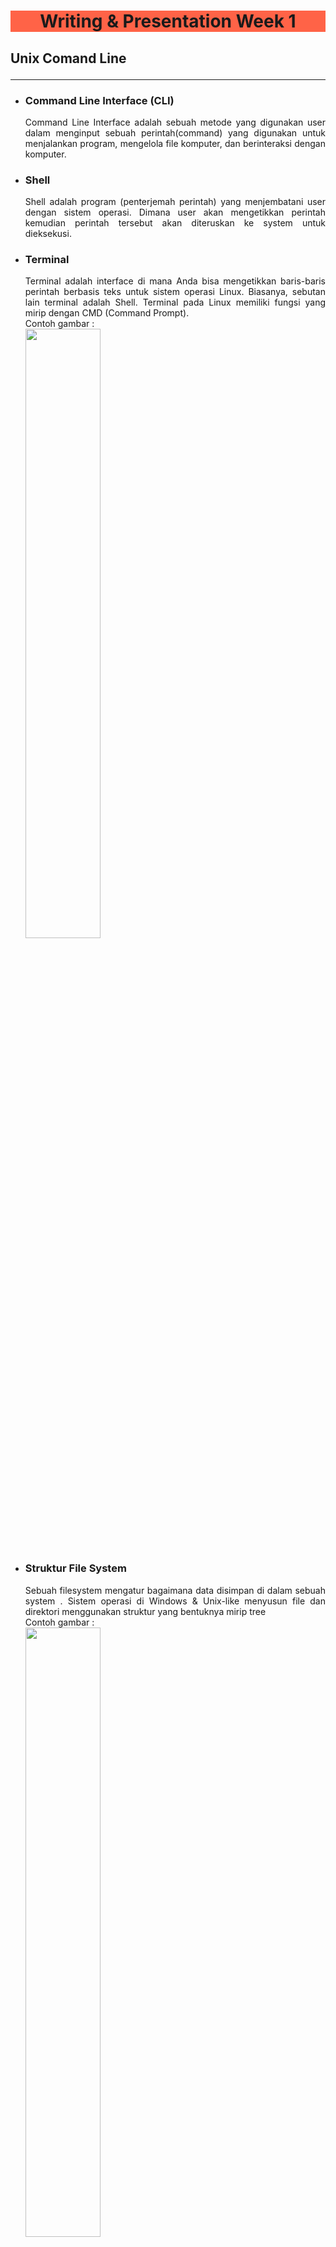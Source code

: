 # <center style="background-color:tomato;">**Writing & Presentation Week 1**

## **Unix Comand Line**<hr>

- ### **Command Line Interface (CLI)** 
  <div align="justify">Command Line Interface adalah sebuah metode yang digunakan user dalam menginput sebuah perintah(command) yang digunakan untuk menjalankan program, mengelola file komputer, dan berinteraksi dengan komputer.

- ### **Shell**
  <div align="justify">Shell adalah program (penterjemah perintah) yang menjembatani user dengan sistem operasi. Dimana user akan mengetikkan perintah kemudian perintah tersebut akan diteruskan ke system untuk dieksekusi.

- ### **Terminal**
  <div align="justify">Terminal adalah interface di mana Anda bisa mengetikkan baris-baris perintah berbasis teks untuk sistem operasi Linux. Biasanya, sebutan lain terminal adalah Shell. Terminal pada Linux memiliki fungsi yang mirip dengan CMD (Command Prompt).
  <br>Contoh gambar :<br>
  <img src="Gambar/Terminal.png" style ="width:50%"/>

- ### **Struktur File System**
  <div align="justify">Sebuah filesystem mengatur bagaimana data disimpan di dalam sebuah system
  . Sistem operasi di Windows & Unix-like menyusun file dan direktori menggunakan struktur yang bentuknya mirip tree
  <br>Contoh gambar :<br>
  <img src="Gambar/FileStrucktur.png" style ="width:50%"/>

- ### **Command**
  - Command “pwd” (print working directory) untuk  melihat nama direktori kita berada saat ini.
  - Command “ls” (lists) untuk melihat isi dari direktori
  - Command “cd”  (change directory) untuk pindah ke
  direktori lain
  - Command “head”, “tail”, dan “cat” untuk isi files di awal, akhir, dan keseluruhan.
  - Command “touch” untuk membuat file
  - Command “mkdir”  untuk membuat directory
  - Command “cp” untuk menyalin file, “cp -R” untuk menyalin directory
  - Command “mv” untuk memindahkan file, “mv -R” untuk memindahkan directory
  - Command “rm” untuk menghapus file, “rm -R” atau “rm -d” untuk menghapus directory


## **Git & Github Dasar**<hr>

- ### **Pengertian Git & Github**
  - #### **Git**
    <div align="justify">Git adalah aplikasi yang digunakan untuk melacak setiap perubahan yang terjadi pada suatu folder atau file. Git biasanya digunakan oleh para programmer sebagai tempat penyimpanan file pemrograman mereka, karena lebih efektif. File -file yg disimpan menggunakan git akan terlacak seluruh perubahannya, termasuk siapa yang mengubah.

  - #### **Github**
    <div align="justify">GitHub merupakan layanan cloud berbasis website yang berguna untuk menyimpan dan mengelola sebuah project menggunakan repository (repo git). 

- ### **Mengapa harus menggunakan GIT dan Github?**
  <div align="justify">Dengan menggunakan GIT dan Github, tujuannya yaitu untuk memudahkan programmer dalam melakukan kolaborasi mengerjakan proyek yang sama tanpa harus repot copy paste folder aplikasi yang terupdate. kita juga tidak perlu menunggu rekan dalam satu tim menyelesaikan suatu program dahulu untuk berkolaborasi. karena kita dapat membuat file didalam projek yang sama atau membuat code di file yang sama dan menyatukannya saat sudah selesai.

- ### **Perintah menggunakan git & github**
  - #### **git config**
    Perintah git yang digunakan untuk mengatur konfigurasi.
    <img src="Gambar/gitconfig.png"/>
    <img src="Gambar/gitconfiglist.png"/>
  - #### **git init**
    Perintah ini digunakan untuk membuat repositori baru.
    <img src="Gambar/gitinit.png"/>
  - #### **git status**
    Perintah git status menampilkan daftar file yang berubah bersama dengan file yang ingin di tambahkan.
    <img src="Gambar/gitstatus.png"/>
  - #### **git add**
    Perintah git add bisa digunakan untuk menambahkan file.
    <img src="Gambar/gitadd.png"/>
  - #### **git commit**
    Perintah git commit digunakan untuk melakukan commit atau menyimpan perubahan pada version control pada git.
    <img src="Gambar/gitcommit.png"/>
  - #### **git remote**
    Perintah git remote akan membuat user terhubung ke remote repository.
    <img src="Gambar/gitremot.png"/>
  - #### **git push**
    git push adalah perintah untuk mengirimkan perubahan ke master branch dari remote repository.
    <img src="Gambar/gitpush.png"/>

## **Html**<hr>
- ### **Pengertian & Fungsi Html**
  <div align="justify">HTML (Hypertext Markup Language) adalah bahasa markup yang digunakan untuk membuat halaman website. Isinya terdiri dari berbagai kode yang dapat menyusun struktur suatu website. HTML sendiri digunakan untuk menampilkan konten pada browser. Contoh konten yang dapat ditampilkan seperti Text, Image, Video, Link, dan masih banyak lainnya.
- ### **Tools Yang Diperlukan Membuat Html**
  - #### **Browser**
    <div align="justify">Ada banyak Browser yang bisa digunakan. Paling recommended bisa menggunakan Google Crome.
  - #### **Code Editor**
    <div align="justify">Direkomendasikan menggunakan Visual Studio Code karena bisa digunakan untuk banyak bahasa pemrograman dan banyak extension yang tersedia.
  - #### **Extension Visual Studio Code**
    - **Live Server**
      <div align="justify">Live server merupakan extensi yang dapat secara otomatis menampilkan perubahan web ketika kita melakukan perubahan pada code html atau pun css.
    - **Prettier**
      <div align="justify">prettier dapat secara otomatis merapikan dan memformat kode sehingga mudah untuk dibaca dan terlihat rapi.
    - **Auto Rename Tag**
      <div align="justify">Auto Rename Tag akan secara otomatis  menganti tag apabila salah satu tag pembuka atau tag penutup diubah.
    - **Auto Close Tag**
      <div align="justify">Ekstensi untuk menambahkan penutup tag secara otomatis pada HTML.
- ### **Struktur Html**
  ```html
  <!DOCTYPE html>
  <html lang="en">
  <head>
      <meta charset="UTF-8">
      <meta http-equiv="X-UA-Compatible" content="IE=edge">
      <meta name="viewport" content="width=A, initial-scale=1.0">
      <title>Belajar Html</title>
  </head>
  <body>
      Ayo belajar Html di Skivul
  </body>
  </html>
  ```
- ### **Html Anotomy**
  <img src="Gambar/htmlanotomy.png"/>

  - HTML Element adalah semua komponen yang menyusun dokumen HTML.
  - Opening Tag (tag pembuka) - contohnya adalah `<p>`.
  - Closing Tag (tag penutup) - contohnya adalah `</p>`.
  - Attribute - contohnya adalah style yang memiliki Value.  
    ```html
    <p style="color: red;">Belajar Bersama Skilvul</p>
    ```
  - Content (konten) yang ingin ditampilkan di browser - contohnya adalah ```Belajar Bersama skilvul```.

- ### **Html Comment**
   ```html
   <!-- ini adalah syntax comment html -->
   <p style="color: red;">Belajar Bersama Skilvul</p> 
   ```
   <div align="justify">Dengan menggunakan HTML Comment, kita dapat memberikan penjelasan maksud dari line code yang kita kerjakan atau bisa digunakan untuk mematikan code.
- ### **HTML Tag**
  - #### **Tag untuk membuat link**
    ``` html
    <a href="https://skilvul.com/">Selamat Datang di Website Skilvul</a>
    ```
    Hasil di Web Browser:
    <img src="Gambar/htmllink.png"/>
  - #### **Tag untuk membuat daftar list**
    - Unodered List
      ```html
      <!-- Unordered List -->
      <ul>
        <li>Belajar Html</li>
        <li>Belajar Css</li>
        <li>Belajar Javasicpt</li>
      </ul>
      ```
      Hasil di Web Browser:
      <img src="Gambar/unorderedlist.png"/>
    - Ordered List
      ```html
      <!-- Ordered List -->
      <ol>
        <li>Kucing</li>
        <li>Anjing</li>
        <li>Ikan</li>
      </ol>
      ```
      Hasil di Web Browser:
      <img src="Gambar/orderedlist.png"/>
  - #### **Tag untuk membuat daftar list**
    ```html
    <img src="./skilvul.png" alt="Skilvul" />
    ```
    Hasil di Web Browser:
    <img src="Gambar/htmlgambar.png"/>
- ### **Semantic Html**
  <div align="justify">Semantic HTML yaitu menggunakan elemen HTML sesuai dengan kebutuhan konten. Contoh yaitu header, footer, nav, section, aside, dll.

  ```html
  <body>

  <header>
    <h1>My Blog</h1>
  </header>

  <nav>
    <a href="#">Home</a> |
    <a href="#">About</a> |
    <a href="#">Contact</a>
  </nav>

  <article>
    <h1>Welcome To My Blog!</h1>
    <p>Perkenalkan nama saya Arif Setiawan. Biasa dipanggil Arif. Saat ini aku tenggah mengikuti Studi Independen Program Skilvul Tech4Impact: Back-end Web Development. 
    </p>
  </article>

  <footer>
    Copyright &copy; 2022 by Arif Setiawan
  </footer>

  </body>
  ```

- ### **Deploy Website**
  Deploy adalah sebuah proses untuk menyebarkan aplikasi yang sudah kita kerjakan supaya bisa digunakan oleh orang-orang. Jika aplikasi kita HTML atau Web App kita perlu mendeploy ke server. Untuk melakukan hal tersebut kita bisa menggunakan layanan yang bernama Netlify

## **Css**<hr>
- ### **Pengertian & Fungsi Css**
  <div align="justify">CSS adalah bahasa yang digunakan untuk mendesain halaman website.Dengan CSS, kita bisa mengubah warna, menggunakan font custom, editing text format, mengatur tata letak, dan lainnya.

- ### **Cara Penggunaan Css**
  - #### **Inline CSS**
    <div align="justify">
    Inline CSS adalah cara kita memberikan attribute style kepada sebuah element dengan menyisipkannya langsung di dalam element HTML tersebut.

    ```css
    <!DOCTYPE html>
    <html>
      <head>
        <title>
          Selamat Datang
        </title>
      </head>
      <body>
        <h1 style="color:blue;">Belajar Css Dasar</h1>
      </body>
    </html>
    ```
  - #### **Internal CSS**
    <div align="justify">

    Kita menggunakan element/tag `<style>` untuk menyisipkan kode CSS. element/tag `<style>` diletakkan di dalam element `<head>`.

    ```css
    !DOCTYPE html>
    <html>
      <head>
        <title>Selamat Datang</title>
        <style>
          body {
            background-color: yellow;
          }
          h1 {
            color: blue;
          }
          p {
            color: red;
          }
        </style>
      </head>
      <body>
        <h1>Website Pertamaku</h1>
        <p>Saya Masih Pemula</p>
      </body>
    </html>
    ```
  
  - #### **External CSS**
    <div align="justify">

    External CSS adalah cara menyisipkan kode CSS dengan cara membuat file CSS terpisah, dan lalu menyambungkannya dengan file HTML dengan menggunakan element `<link>`. Element `<link>` tersebut diletakkan di dalam element `<head>`.

    Contoh:
    memiliki dua file: index.html untuk file HTML-nya dan styles.css untuk file CSS-nya.

    ```css
    <!-- File index.html -->
    <!DOCTYPE html>
    <html>
      <head>
        <title>Selamat Datang</title>
        <link rel="stylesheet" href="styles.css" />
      </head>
      <body>
        <h1>Website Pertamaku</h1>
        <p>Saya Masih Pemula</p>
      </body>
    </html>
    ```
    ```css
    /* File styles.css */
    body {
      background-color: pink;
    }
    h1 {
      color: blue;
    }
    p {
      color: black;
    }
    ```
- ### **Css Syntax**
  <div align="justify">
  
  CSS Syntax adalah syntax yang digunakan untuk menunjuk atau memilih HTML element mana yang ingin diberi style (dihias). CSS syntax terdiri dari selector, property, dan value. Contohnya kita memiliki element heading satu `<h1>` yang ingin kita ubah menjadi warna merah.
  ```css
  h1 {
    color: blue;
  }
  ```
- ### **Access file .css**
  ```html
  <!-- Jika file css sejajar dengan file Html -->
  <link rel="stylesheet" type="text/css" href="style.css"> 
  <!-- Jika file css berada didalam folder yang sejajar dengan file Html -->
  <link rel="stylesheet" type="text/css" href="css/style.css">
  <!-- Jika Html berada didalam folder, Css sejajar dengan folder Html -->
  <link rel="stylesheet" type="text/css" href="../style.css">
  ```
- ### **CSS - Tag Name**
  <div align="justify">Kita bisa menggunakan Tag Elemen HTML secara langsung pada CSS.Jika menggunakan Tag Element, maka ini bersifat global.

  ```html
  <!-- File Html -->
  <body>
  <div>
    <h1>Selamat Datang Di Blog Saya</h1>
    <P>Saya Masih Pemula</P>
  </div>
  <div>
    <h1>My Profile</h1>
    <ol>
      <li>Nama : Arif Setiawan</li>
      <li>Umur : 22 Tahun</li>
      <li>Kampus : Universitas Merdeka Madiun</li>
      <li>Alamat : Ngawi, Jawa Timur</li>
    </ol>
  </div>
  <div>My Gallery</div>
    <img src="profile.png" alt="Foto Saya" width="20%">
  </body>
  </html>
  ```

  ```css
  <!-- File Css -->
  h1 {
    color : aqua;
  }
  ```
  Hasil di Web Browser

  <img src="Gambar/tagname.png">

  Dari contoh gambar diatas Tag Element `<h1>` yang ada di file Html akan ikut berubah semua.

- ### **CSS Class Name**
  <div align="justify">
  Cara menggunakan attribute class pada elemen HTML yaitu dengan cara memanggil nama class tersebut pada file CSS

  ```html
  <!-- File Html -->
  <h1 class="title">My Profile</h1>
  ```

  ```css
  <!-- File Css -->
  .title {
    color : aqua;
  }
  ```
- ### **CSS - ID Name**
  <div align="justify">
  Berbeda dengan Class Name. ID Name bersifat unik artinya hanya ada 1 nama ID pada 1 element HTML.

  ```html
  <!-- File Html -->
  <p id="paragrafSatu">Namaku Arif</p>
  ```
  ```css
  <!-- File Css -->
  #paragrafSatu {
    border: solid red;
  }
  ```

- ### **Flexbox**
  <div align="justify">Flexbox memudahkan para programmer untuk mengatur layout, posisi, dan ukuran dari tiap element di dalamnya.Ada dua istilah penting saat belajar flexbox:

  - *container* adalah element yang membungkus dan mengatur tampilan dari element di dalamnya.
  - *item* adalah element dalam container yang diatur tampilannya.<hr>
  - **Justify - content** digunakan untuk mengatur tata letak antar item child secara horizontal.
  - **Align - content** digunakan untuk mengatur tata letak antar item child secara vertikal atau cross axis.
  - **Flex-grow** digunakan untuk mengatur size suatu item child pada flexbox.
  - **Flex-shrink** digunakan untuk memperkecil size suatu item child secara relatif terhadap item child lainnya.
  - **Flex-basis** digunakan untuk mengatur width setiap item child.

- ### **Hasil Belajar Styling Css**  
  <img src="Gambar/myportfolio.png">

## **Algoritma**<hr>
- ### **Pengertian Algoritma & Struktur Data**
  <div align="justify">

  *Algoritma* adalah sederetan langkah-langkah logis yang disusun secara sistematis untuk memecahkan suatu masalah. Sedangkan *Struktur data* adalah cara penyimpanan , pengorganisasian , dan pengaturan data di dalam media penyimpanan komputer sehingga data tersebut dapat digunakan secara efisien.

- ### **Mengapa kita harus belajar Algoritma?**
  <div align="justify">
  Algoritma diperlukan untuk menulis sebuah program agar hasilnya sesuai harapan. Tanpa adanya algoritma, Kita tidak akan tahu apakah program yang dibuat sudah sesuai harapan dan apakah program yang dibuat benar-benar memecahkan sebuah masalah. Cara terbaik agar kita belajar pemrograman adalah menerapkan algoritma yang telah dibuat sebelumnya. Sehingga algoritma dapat menjadi dasar sebelum pemrograman.

- ### **Kualitas wajib dari Algoritma**
  <div align="justify">

  - Input dan output harus didefinisikan terlebih dahulu dengan tepat
  - Setiap step harus benar-benar clear dan tidak ambigu
  - Algoritma seharusnya tidak mengandung suatu code pada bahasa pemograman tertentu. Algoritma harus dibuat agar dapat digunakan dalam bahasa pemograman apapun.

- ### **Pseudocode**
  <div align="justify">
  Pseudocode adalah menuliskan algoritma dengan umumnya bahasa inggris sebelum kita implementasikan ke bahasa pemograman tertentu.

  - #### **Panduan menulis pseudocode**
    - Huruf kapital digunakan untuk menulis perintah
    - 1 statement hanya terdiri dari 1 baris
    - Menggunakan indentasi
    - Harus bersifat spesifik dan simple

    Contoh :
    ```
    input 1 = 5
    input 2 = 10
    output = input 1 +input 2
    print ("Result", output) 
    ```
  - #### **Conditional**
    <div align="justify">
    Conditional digunakan saat dibutuhkan percabangan kasus. Komputer akan melakukan suatu tindakan jika suatu kondisi terpenuhi.

    ```
    If "Lapar"
    Do "Makan"

    Display "Saya jadi kenyang"
    ```
  - #### **Looping**
    <div align="justify">
    Komputer dapat melakukan sebuah proses yang sama berulang-ulang.Jika membutuhkan perulangan dalam kasus tertentu, kita bisa menggunakan Looping.

    ```
    i = 1
    for (i, 1<=5 , i++){
      print i
    }
    ```
  - #### **Contoh Penerapan Salah Satu Struktur Data  Array Dengan Javascript**

    ```javascript
    let kelas = ["html", "css", "javasricpt"];
    let a;

    for(a = 2; 0 <= a; a--){
    console.log("aku belajar " + kelas[a]);
    }
    ```
## **Javasricpt**<hr>
   - ### **Deskripsi Javasricpt**
     <div align="justify">

     - JavaScript merupakan bahasa pemrograman yang digunakan untuk membuat web menjadi lebih interaktif dan responsive. 
     - Javascript adalah bahasa pemograman yang sangat powerful yang digunakan untuk logic pada sebuah website
     - Untuk menjalankan javascript pada umumnya menggunakan web browser seperti Chrome, Microsoft Edge, Mozila Firefox, kalau pakai code editor Visual Studio Code bisa di bagian console.

  -  ### **Tipe Data di JavaScript**
     - **String** - deretan karakter yang diapit oleh sepasang tanda kutip .

       ```JavaScript
       let name = "Arif Setiawan";
       ```
     - **Number** - bilangan bulat, pecahan, dan lain-lain;

       ```JavaScript
       let umur = 22;
       ```
     - **Boolean** - nilai benar dari sebuah pernyataan yang dituliskan sebagai true atau false;

       ```JavaScript
       let sayang = true;
       let benci = false;
       ```
     - **Null** - sebuah nilai yang berarti kosong atau menunjuk pada nilai yang tidak ada;
       ```JavaScript
       let learning = "Belajar Javascript"
       console.log(learning); //undefined
       ```
     - **Undefined** - berbeda dari null, undefined menandakan kondisi variabel yang belum diberi sebuah nilai. Jadi pernyataan "nilai variabel itu adalah undefined" sebenarnya kurang tepat, sebab variabelnya memang tidak mempunyai sebuah nilai;

       ```JavaScript
       let learning = "Belajar Javascript"
       console.log(learning); //undefined
       ```
     - **Object**- sebuah kumpulan pasangan properti dan nilai. Seperti objek dalam kehidupan sehari-hari saja. Misalnya objek Apel memiliki properti warna dengan nilai merah

       ```JavaScript
       let manusia = {
       nama : "Arif",
       alamat : "Ngawi",
       umur : 30,
       };
       ```
     
   -  ### **Operator Javascript** 
      - **Assignment Operator (=)**
        Assignment operator digunakan untuk menyimpan sebuah nilai pada variabel.

        ```JavaScript
        let bilangan = 10;
        bilangan += 5;

        console.log(bilangan); // Output: 15
        ```
      
      - **Increment dan Decrement**
        
        Gunakan increment atau decrement untuk menambah atau mengurangi sebesar 1 nilai.

        ```JavaScript
        let bilangan = 5;
        bilangan++ ;

        console.log(bilangan); // Output: 6
        ```
      
      - **Arithmetic Operator**
        
        Arithmetic operator adalah operator yang melibatkan operasi matematika.
        - Tambah (+)
        - Kuramg (-)
        - Perkalian (*)
        - Pembagian (/)
        - Modulus (%)

        ```Javascript
        console.log(3+4); // 7
        console.log(8-4); // 4
        console.log(3*4); // 12
        console.log(8/4); // 2
        console.log(8%2); // 0
        ```

      - **Comparison Operator**
        - Comparison operator adalah operator yang membandingkan satu nilai dengan nilai lainnya.
        - Hasil operasi yang melibatkan comparison operator adalah antara true or false
        
        ```Javascript
        8 < 10 //Menghasilkan False
        8 > 10 //Menghasilkan True
        ```
       - **Logical Operator**
         
         Logical operator biasa digunakan untuk sebuah CONDITIONAL pada pemograman.Menghasilkan nilai BOOLEAN yaitu TRUE or FALSE.
         - AND operator : &&
         - OR operator: ||
         - NOT operator: !
    
  - ### **Conditional**
     <div align="justify">
     merupakan statement percabangan yang menggambarkan suatu kondisi, statement akan mengecek kondisi spesifik dan menjalankan perintah berdasarkan kondisi tersebut. Yang dicek adalah apakah kondisi tersebut TRUE (benar). Jika TRUE maka code didalam kondisi tersebut dijalankan. Kondisi tersebut bisa menggunakan  
     
     ``IF, IF.. Else, IF.. Else if Statement``.

     ```Javascript
     function ganjilGenap(platNomor) {
     // Tulis kode kalian di dalam fungsi ini
     if (platNomor % 2 == 1) {
        return ("ganjil")
        }
        else { return("genap")
        }
    ```
}

  - ### **Looping**
    <div align="justify">
    adalah statement yang mengulang atau perulangan sebuah instruksi hingga kondisi terpenuhi atau jika kondisi stop atau berhenti tercapai. Misal menggunakan perulangan 
    
    ``For Loop`` contoh statement
     
    ```JavaScript
        for(let a = 1; a <= 10; a++){
        console.log(a); // 1 2 3 4 5 6 7 8 9 10
        } 
    ```










  

  
    


 


  
  


  

  

  





  



